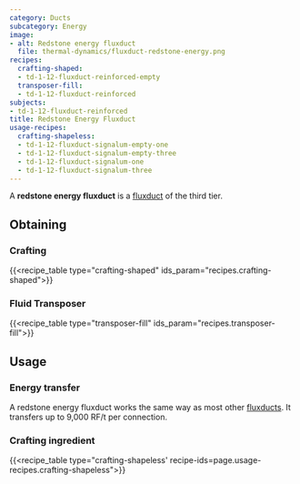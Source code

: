 ```yaml
---
category: Ducts
subcategory: Energy
image:
- alt: Redstone energy fluxduct
  file: thermal-dynamics/fluxduct-redstone-energy.png
recipes:
  crafting-shaped:
  - td-1-12-fluxduct-reinforced-empty
  transposer-fill:
  - td-1-12-fluxduct-reinforced
subjects:
- td-1-12-fluxduct-reinforced
title: Redstone Energy Fluxduct
usage-recipes:
  crafting-shapeless:
  - td-1-12-fluxduct-signalum-empty-one
  - td-1-12-fluxduct-signalum-empty-three
  - td-1-12-fluxduct-signalum-one
  - td-1-12-fluxduct-signalum-three
---
```


A **redstone energy fluxduct** is a [fluxduct](../fluxducts/) of the third
tier.


Obtaining
---------

### Crafting
{{<recipe_table type="crafting-shaped" ids_param="recipes.crafting-shaped">}}

### Fluid Transposer
{{<recipe_table type="transposer-fill" ids_param="recipes.transposer-fill">}}


Usage
-----

### Energy transfer
A redstone energy fluxduct works the same way as most other
[fluxducts](../fluxducts/). It transfers up to 9,000 RF/t per connection.

### Crafting ingredient
{{<recipe_table type="crafting-shapeless' recipe-ids=page.usage-recipes.crafting-shapeless">}}
